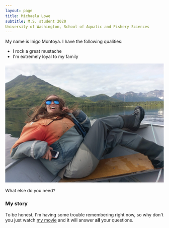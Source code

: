 ```yaml
---
layout: page
title: Michaela Lowe
subtitle: M.S. student 2020
University of Washington, School of Aquatic and Fishery Sciences
---
```


My name is Inigo Montoya. I have the following qualities:

- I rock a great mustache
- I'm extremely loyal to my family


![](https://github.com/michaelalowe/michaelalowe.github.io/blob/master/img/Michaela_Alaska_photos_5.jpg)

What else do you need?

### My story

To be honest, I'm having some trouble remembering right now, so why don't you just watch [my movie](https://en.wikipedia.org/wiki/The_Princess_Bride_%28film%29) and it will answer **all** your questions.
